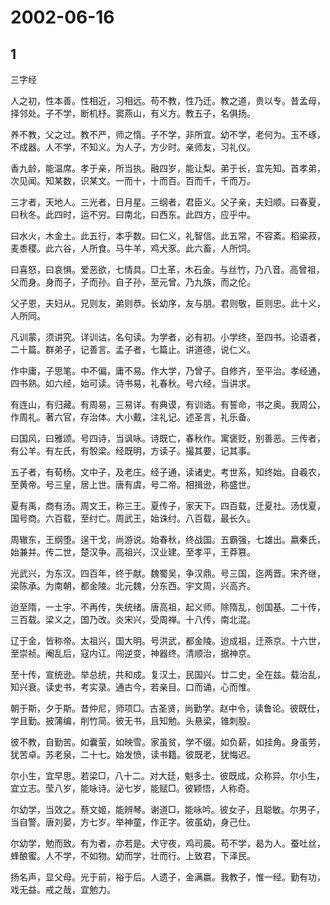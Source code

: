 # 2002-06-16

## 1

三字经

人之初，性本善。性相近，习相远。苟不教，性乃迁。教之道，贵以专。昔孟母，择邻处。子不学，断机杼。窦燕山，有义方。教五子，名俱扬。

养不教，父之过。教不严，师之惰。子不学，非所宜。幼不学，老何为。玉不琢，不成器。人不学，不知义。为人子，方少时。亲师友，习礼仪。

香九龄，能温席。孝于亲，所当执。融四岁，能让梨。弟于长，宜先知。首孝弟，次见闻。知某数，识某文。一而十，十而百。百而千，千而万。

三才者，天地人。三光者，日月星。三纲者，君臣义。父子亲，夫妇顺。曰春夏，曰秋冬。此四时，运不穷。曰南北，曰西东。此四方，应乎中。

曰水火，木金土。此五行，本乎数。曰仁义，礼智信。此五常，不容紊。稻粱菽，麦黍稷。此六谷，人所食。马牛羊，鸡犬豕。此六畜，人所饲。

曰喜怒，曰哀惧。爱恶欲，七情具。□土革，木石金。与丝竹，乃八音。高曾祖，父而身。身而子，子而孙。自子孙，至元曾。乃九族，而之伦。

父子恩，夫妇从。兄则友，弟则恭。长幼序，友与朋。君则敬，臣则忠。此十义，人所同。

凡训蒙，须讲究。详训诂，名句读。为学者，必有初。小学终，至四书。论语者，二十篇。群弟子，记善言。孟子者，七篇止。讲道德，说仁义。

作中庸，子思笔。中不偏，庸不易。作大学，乃曾子。自修齐，至平治。孝经通，四书熟。如六经，始可读。诗书易，礼春秋。号六经，当讲求。

有连山，有归藏。有周易，三易详。有典谟，有训诰。有誓命，书之奥。我周公，作周礼。著六官，存治体。大小戴，注礼记。述圣言，礼乐备。

曰国风，曰雅颂。号四诗，当讽咏。诗既亡，春秋作。寓褒贬，别善恶。三传者，有公羊。有左氏，有彀梁。经既明，方读子。撮其要，记其事。

五子者，有荀杨。文中子，及老庄。经子通，读诸史。考世系，知终始。自羲农，至黄帝。号三皇，居上世。唐有虞，号二帝。相揖逊，称盛世。

夏有禹，商有汤。周文王，称三王。夏传子，家天下。四百载，迁夏社。汤伐夏，国号商。六百载，至纣亡。周武王，始诛纣。八百载，最长久。

周辙东，王纲堕。逞干戈，尚游说。始春秋，终战国。五霸强，七雄出。嬴秦氏，始兼并。传二世，楚汉争。高祖兴，汉业建。至孝平，王莽篡。

光武兴，为东汉。四百年，终于献。魏蜀吴，争汉鼎。号三国，迄两晋。宋齐继，梁陈承。为南朝，都金陵。北元魏，分东西。宇文周，兴高齐。

迨至隋，一土宇。不再传，失统绪。唐高祖，起义师。除隋乱，创国基。二十传，三百载。梁义之，国乃改。炎宋兴，受周禅。十八传，南北混。

辽于金，皆称帝。太祖兴，国大明。号洪武，都金陵。迨成祖，迁燕京。十六世，至崇祯。阉乱后，寇内讧。闯逆变，神器终。清顺治，据神京。

至十传，宣统逊。举总统，共和成。复汉土，民国兴。廿二史，全在兹。载治乱，知兴衰。读史书，考实录。通古今，若亲目。口而诵，心而惟。

朝于斯，夕于斯。昔仲尼，师项□。古圣贤，尚勤学。赵中令，读鲁论。彼既仕，学且勤。披蒲编，削竹简。彼无书，且知勉。头悬梁，锥刺股。

彼不教，自勤苦。如囊萤，如映雪。家虽贫，学不缀。如负薪，如挂角。身虽劳，犹苦卓。苏老泉，二十七。始发愤，读书籍。彼既老，犹悔迟。

尔小生，宜早思。若梁□，八十二。对大廷，魁多士。彼既成，众称异。尔小生，宜立志。莹八岁，能咏诗。泌七岁，能赋□。彼颖悟，人称奇。

尔幼学，当效之。蔡文姬，能辨琴。谢道□，能咏吟。彼女子，且聪敏。尔男子，当自警。唐刘晏，方七岁。举神童，作正字。彼虽幼，身己仕。

尔幼学，勉而致。有为者，亦若是。犬守夜，鸡司晨。苟不学，曷为人。蚕吐丝，蜂酿蜜。人不学，不如物。幼而学，壮而行。上致君，下泽民。

扬名声，显父母。光于前，裕于后。人遗子，金满嬴。我教子，惟一经。勤有功，戏无益。戒之哉，宜勉力。



